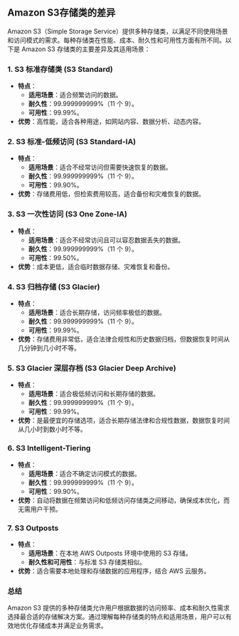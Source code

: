 ## Amazon S3存储类的差异

Amazon S3（Simple Storage Service）提供多种存储类，以满足不同使用场景和访问模式的需求。每种存储类在性能、成本、耐久性和可用性方面有所不同。以下是 Amazon S3 存储类的主要差异及其适用场景：

### 1. **S3 标准存储类 (S3 Standard)**

- **特点**：
  - **适用场景**：适合频繁访问的数据。
  - **耐久性**：99.999999999%（11 个 9）。
  - **可用性**：99.99%。
- **优势**：高性能，适合各种用途，如网站内容、数据分析、动态内容。

### 2. **S3 标准-低频访问 (S3 Standard-IA)**

- **特点**：
  - **适用场景**：适合不经常访问但需要快速恢复的数据。
  - **耐久性**：99.999999999%（11 个 9）。
  - **可用性**：99.90%。
- **优势**：存储费用低，但检索费用较高，适合备份和灾难恢复的数据。

### 3. **S3 一次性访问 (S3 One Zone-IA)**

- **特点**：
  - **适用场景**：适合不经常访问且可以容忍数据丢失的数据。
  - **耐久性**：99.999999999%（11 个 9）。
  - **可用性**：99.50%。
- **优势**：成本更低，适合临时数据存储、灾难恢复和备份。

### 4. **S3 归档存储 (S3 Glacier)**

- **特点**：
  - **适用场景**：适合长期存储，访问频率极低的数据。
  - **耐久性**：99.999999999%（11 个 9）。
  - **可用性**：99.99%。
- **优势**：存储费用非常低，适合法律合规性和历史数据归档，但数据恢复时间从几分钟到几小时不等。

### 5. **S3 Glacier 深层存档 (S3 Glacier Deep Archive)**

- **特点**：
  - **适用场景**：适合极低频访问和长期存储的数据。
  - **耐久性**：99.999999999%（11 个 9）。
  - **可用性**：99.99%。
- **优势**：是最便宜的存储选项，适合长期存储法律和合规性数据，数据恢复时间从几小时到数小时不等。

### 6. **S3 Intelligent-Tiering**

- **特点**：
  - **适用场景**：适合不确定访问模式的数据。
  - **耐久性**：99.999999999%（11 个 9）。
  - **可用性**：99.90%。
- **优势**：自动将数据在频繁访问和低频访问存储类之间移动，确保成本优化，而无需用户干预。

### 7. **S3 Outposts**

- **特点**：
  - **适用场景**：在本地 AWS Outposts 环境中使用的 S3 存储。
  - **耐久性和可用性**：与标准 S3 存储类相似。
- **优势**：适合需要本地处理和存储数据的应用程序，结合 AWS 云服务。

### 总结

Amazon S3 提供的多种存储类允许用户根据数据的访问频率、成本和耐久性需求选择最合适的存储解决方案。通过理解每种存储类的特点和适用场景，用户可以有效地优化存储成本并满足业务需求。